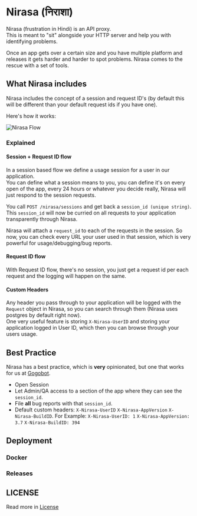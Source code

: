 # Nirasa (निराशा)

Nirasa (frustration in Hindi) is an API proxy.  
This is meant to "sit" alongside your HTTP server and help you with identifying problems.

Once an app gets over a certain size and you have multiple platform and releases it gets harder and harder to spot problems. Nirasa comes to the rescue with a set of tools.

## What Nirasa includes

Nirasa includes the concept of a session and request ID's (by default this will be different than your default request ids if you have one).  

Here's how it works:

![Nirasa Flow](http://aviioblog.s3.amazonaws.com/animated.gif)

### Explained

#### Session + Request ID flow

In a session based flow we define a usage session for a user in our application.  
You can define what a session means to you, you can define it's on every open of the app, every 24 hours or whatever you decide really, Nirasa will just respond to the session requests.

You call `POST /nirasa/sessions` and get back a `session_id (unique string)`. This `session_id` will now be curried on all requests to your application transparently through Nirasa.

Nirasa will attach a `request_id` to each of the requests in the session. So now, you can check every URL your user used in that session, which is very powerful for usage/debugging/bug reports.

#### Request ID flow

With Request ID flow, there's no session, you just get a request id per each request and the logging will happen on the same.

#### Custom Headers

Any header you pass through to your application will be logged with the `Request` object in Nirasa, so you can search through them (Nirasa uses postgres by default right now).  
One very useful feature is storing `X-Nirasa-UserID` and storing your application logged in User ID, which then you can browse through your users usage.

## Best Practice

Nirasa has a best practice, which is **very** opinionated, but one that works for us at [Gogobot](http://www.gogobot.com).  

* Open Session
* Let Admin/QA access to a section of the app where they can see the `session_id`.
* File **all** bug reports with that `session_id`.
* Default custom headers: `X-Nirasa-UserID` `X-Nirasa-AppVersion` `X-Nirasa-BuildID`.
  For Example: `X-Nirasa-UserID: 1` `X-Nirasa-AppVersion: 3.7` `X-Nirasa-BuildID: 394`

## Deployment

### Docker

### Releases

## LICENSE

Read more in [License](License)

